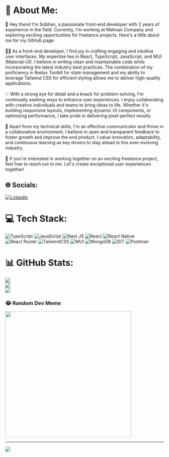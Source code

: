 # 💫 About Me:
👋 Hey there! I'm Sobhan, a passionate front-end developer with 2 years of experience in the field. Currently, I'm working at Mahsan Company and exploring exciting opportunities for freelance projects. Here's a little about me for my GitHub page:<br><br>👨‍💻 As a front-end developer, I find joy in crafting engaging and intuitive user interfaces. My expertise lies in React, TypeScript, JavaScript, and MUI (Material-UI). I believe in writing clean and maintainable code while incorporating the latest industry best practices. The combination of my proficiency in Redux Toolkit for state management and my ability to leverage Tailwind CSS for efficient styling allows me to deliver high-quality applications.<br><br>✨ With a strong eye for detail and a knack for problem-solving, I'm continually seeking ways to enhance user experiences. I enjoy collaborating with creative individuals and teams to bring ideas to life. Whether it's building responsive layouts, implementing dynamic UI components, or optimizing performance, I take pride in delivering pixel-perfect results.<br><br>🌟 Apart from my technical skills, I'm an effective communicator and thrive in a collaborative environment. I believe in open and transparent feedback to foster growth and improve the end product. I value innovation, adaptability, and continuous learning as key drivers to stay ahead in this ever-evolving industry.<br><br>💼 If you're interested in working together on an exciting freelance project, feel free to reach out to me. Let's create exceptional user experiences together!


## 🌐 Socials:
[![LinkedIn](https://img.shields.io/badge/LinkedIn-%230077B5.svg?logo=linkedin&logoColor=white)](https://linkedin.com/in/https://www.linkedin.com/in/sobhan-saffary-9297ba231/) 

# 💻 Tech Stack:
![TypeScript](https://img.shields.io/badge/typescript-%23007ACC.svg?style=for-the-badge&logo=typescript&logoColor=white) ![JavaScript](https://img.shields.io/badge/javascript-%23323330.svg?style=for-the-badge&logo=javascript&logoColor=%23F7DF1E) ![Next JS](https://img.shields.io/badge/Next-black?style=for-the-badge&logo=next.js&logoColor=white) ![React](https://img.shields.io/badge/react-%2320232a.svg?style=for-the-badge&logo=react&logoColor=%2361DAFB) ![React Native](https://img.shields.io/badge/react_native-%2320232a.svg?style=for-the-badge&logo=react&logoColor=%2361DAFB) ![React Router](https://img.shields.io/badge/React_Router-CA4245?style=for-the-badge&logo=react-router&logoColor=white) ![TailwindCSS](https://img.shields.io/badge/tailwindcss-%2338B2AC.svg?style=for-the-badge&logo=tailwind-css&logoColor=white) ![MUI](https://img.shields.io/badge/MUI-%230081CB.svg?style=for-the-badge&logo=material-ui&logoColor=white) ![MongoDB](https://img.shields.io/badge/MongoDB-%234ea94b.svg?style=for-the-badge&logo=mongodb&logoColor=white) ![GIT](https://img.shields.io/badge/Git-fc6d26?style=for-the-badge&logo=git&logoColor=white) ![Postman](https://img.shields.io/badge/Postman-FF6C37?style=for-the-badge&logo=postman&logoColor=white)
# 📊 GitHub Stats:
![](https://github-readme-stats.vercel.app/api?username=MohaamadSobhansaffary&theme=dark&hide_border=false&include_all_commits=false&count_private=false)<br/>
![](https://github-readme-streak-stats.herokuapp.com/?user=MohaamadSobhansaffary&theme=dark&hide_border=false)<br/>
![](https://github-readme-stats.vercel.app/api/top-langs/?username=MohaamadSobhansaffary&theme=dark&hide_border=false&include_all_commits=false&count_private=false&layout=compact)

### 😂 Random Dev Meme
<img src='https://randommeme-five.vercel.app/' style="height: 400px;"/>

---
[![](https://visitcount.itsvg.in/api?id=MohaamadSobhansaffary&icon=0&color=0)](https://visitcount.itsvg.in)

<!-- Proudly created with GPRM ( https://gprm.itsvg.in ) -->
